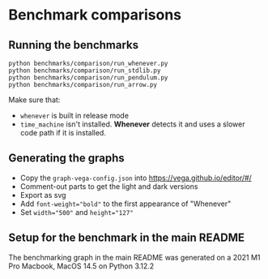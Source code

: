 # Benchmark comparisons

## Running the benchmarks

```shell
python benchmarks/comparison/run_whenever.py
python benchmarks/comparison/run_stdlib.py
python benchmarks/comparison/run_pendulum.py
python benchmarks/comparison/run_arrow.py
```

Make sure that:
- `whenever` is built in release mode
- `time_machine` isn't installed. **Whenever** detects it and uses a slower code path if it is installed.

## Generating the graphs

- Copy the `graph-vega-config.json` into https://vega.github.io/editor/#/
- Comment-out parts to get the light and dark versions
- Export as svg
- Add `font-weight="bold"` to the first appearance of "Whenever"
- Set `width="500"` and `height="127"`

## Setup for the benchmark in the main README

The benchmarking graph in the main README was generated on
a 2021 M1 Pro Macbook, MacOS 14.5 on Python 3.12.2
